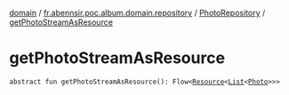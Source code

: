 [domain](../../index.md) / [fr.abennsir.poc.album.domain.repository](../index.md) / [PhotoRepository](index.md) / [getPhotoStreamAsResource](./get-photo-stream-as-resource.md)

# getPhotoStreamAsResource

`abstract fun getPhotoStreamAsResource(): Flow<`[`Resource`](../../fr.abennsir.poc.album.domain.data/-resource/index.md)`<`[`List`](https://kotlinlang.org/api/latest/jvm/stdlib/kotlin.collections/-list/index.html)`<`[`Photo`](../../fr.abennsir.poc.album.domain.data/-photo/index.md)`>>>`
